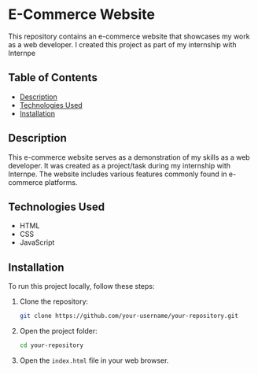 # E-Commerce Website

This repository contains an e-commerce website that showcases my work as a web developer. I created this project as part of my internship with Internpe

## Table of Contents

- [Description](#description)
- [Technologies Used](#technologies-used)
- [Installation](#installation)

## Description

This e-commerce website serves as a demonstration of my skills as a web developer. It was created as a project/task during my internship with Internpe. The website includes various features commonly found in e-commerce platforms.

## Technologies Used

- HTML
- CSS
- JavaScript

## Installation

To run this project locally, follow these steps:

1. Clone the repository:

    ```bash
    git clone https://github.com/your-username/your-repository.git
    ```

2. Open the project folder:

    ```bash
    cd your-repository
    ```

3. Open the `index.html` file in your web browser.


